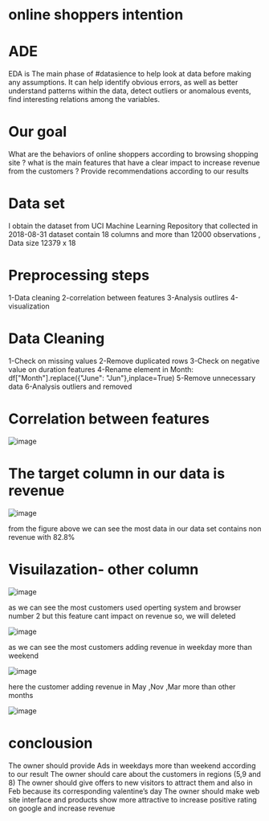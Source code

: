 # online shoppers intention

# ADE
EDA is The main phase of #datasience  to help look at data before making any assumptions. It can help identify obvious errors, as well as better understand patterns within the data, detect outliers or anomalous events, find interesting relations among the variables.

# Our goal

What are the behaviors of online shoppers according to browsing shopping site ?
what is the main features that have a clear impact to increase revenue from the customers ?
Provide recommendations according to our results

# Data set

I obtain the dataset from UCI Machine Learning Repository that collected in 2018-08-31
dataset contain 18 columns and more than 12000 observations , Data size 12379 x 18

# Preprocessing steps 

1-Data cleaning
2-correlation  between features 
3-Analysis outlires 
4-visualization 

# Data Cleaning 

1-Check on missing values 
2-Remove duplicated rows
3-Check on negative value on duration features 
4-Rename element in Month: 
      df["Month"].replace({"June": "Jun"},inplace=True)
5-Remove unnecessary data 
6-Analysis outliers and removed 

# Correlation between features

![image](https://user-images.githubusercontent.com/78117752/147892851-e5b9c94f-94d8-46c5-a310-7797d2a74ecd.png)

# The target column in our data is revenue 

![image](https://user-images.githubusercontent.com/78117752/147892866-43161817-4d6c-4264-998d-7829943caf98.png)

from the figure above we can see the most data in our data set contains non revenue with 82.8%

# Visuilazation- other column

![image](https://user-images.githubusercontent.com/78117752/147892882-935c4577-88d1-48f3-8801-7c6cd7a358cd.png)

as we can see the most customers used operting system and browser number 2 but this feature cant impact on revenue so, we will deleted

![image](https://user-images.githubusercontent.com/78117752/147892990-6da2ed2e-5a58-408d-b044-b834eac72b48.png)

as we can see the most customers adding revenue in weekday more than weekend

![image](https://user-images.githubusercontent.com/78117752/147893034-3ecca4cb-fd7e-46cb-83c9-2a60a9720709.png)

here the customer adding  revenue in May ,Nov ,Mar more than other months

![image](https://user-images.githubusercontent.com/78117752/147893087-ac597763-f42f-4264-b276-61ea06eef29d.png)

# conclousion

The owner should provide Ads in weekdays more than weekend according to our result
The owner should  care about the customers in regions (5,9 and 8)
The owner should give offers to new visitors to attract them and also in  Feb because its corresponding valentine’s day 
The owner should make web site interface and products show  more attractive to increase positive rating on google and increase revenue 
